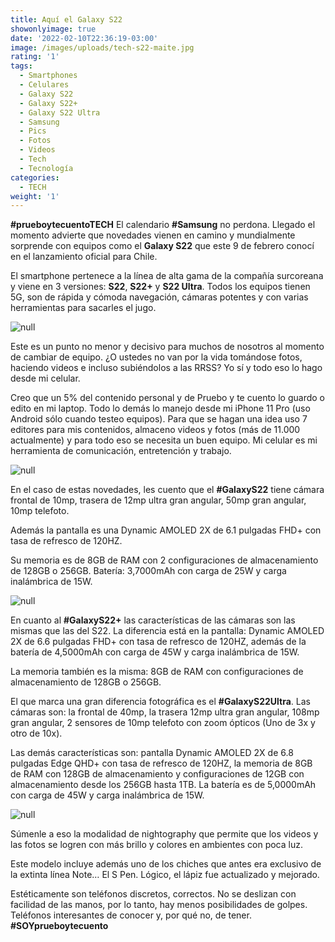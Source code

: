 ```yaml
---
title: Aquí el Galaxy S22
showonlyimage: true
date: '2022-02-10T22:36:19-03:00'
image: /images/uploads/tech-s22-maite.jpg
rating: '1'
tags:
  - Smartphones
  - Celulares
  - Galaxy S22
  - Galaxy S22+
  - Galaxy S22 Ultra
  - Samsung
  - Pics
  - Fotos
  - Videos
  - Tech
  - Tecnología
categories:
  - TECH
weight: '1'
---
```

**\#prueboytecuentoTECH** El calendario **\#Samsung** no perdona. Llegado el momento advierte que novedades vienen en camino y mundialmente sorprende con equipos como el **Galaxy S22** que este 9 de febrero conocí en el lanzamiento oficial para Chile.

<!--more-->

El smartphone pertenece a la línea de alta gama de la compañía surcoreana y viene en 3 versiones: **S22**, **S22+** y **S22 Ultra**. Todos los equipos tienen 5G, son de rápida y cómoda navegación, cámaras potentes y con varias herramientas para sacarles el jugo. 

![null](/images/uploads/tech-s22-maite.jpg)

Este es un punto no menor y decisivo para muchos de nosotros al momento de cambiar de equipo. ¿O ustedes no van por la vida tomándose fotos, haciendo videos e incluso subiéndolos a las RRSS? Yo sí y todo eso lo hago desde mi celular.

Creo que un 5% del contenido personal y de Pruebo y te cuento lo guardo o edito en mi laptop. Todo lo demás lo manejo desde mi iPhone 11 Pro (uso Android sólo cuando testeo equipos). Para que se hagan una idea uso 7 editores para mis contenidos, almaceno videos y fotos (más de 11.000 actualmente) y para todo eso se necesita un buen equipo. Mi celular es mi herramienta de comunicación, entretención y trabajo.

![null](/images/uploads/tech-s22-3-celus.jpeg)

En el caso de estas novedades, les cuento que el **\#GalaxyS22** tiene cámara frontal de 10mp, trasera de 12mp ultra gran angular, 50mp gran angular, 10mp telefoto. 

Además la pantalla es una Dynamic AMOLED 2X de 6.1 pulgadas FHD+ con tasa de refresco de 120HZ. 

Su memoria es de 8GB de RAM con 2 configuraciones de almacenamiento de 128GB o 256GB. Batería: 3,7000mAh con carga de 25W y carga inalámbrica de 15W.

![null](/images/uploads/tech-s22-yo.jpg)

En cuanto al **\#GalaxyS22+** las características de las cámaras son las mismas que las del S22. La diferencia está en la pantalla: Dynamic AMOLED 2X de 6.6 pulgadas FHD+ con tasa de refresco de 120HZ, además de la batería de 4,5000mAh con carga de 45W y carga inalámbrica de 15W.

La memoria también es la misma: 8GB de RAM con configuraciones de almacenamiento de 128GB o 256GB.

El que marca una gran diferencia fotográfica es el **\#GalaxyS22Ultra**. Las cámaras son: la frontal de 40mp, la trasera 12mp ultra gran angular, 108mp gran angular, 2 sensores de 10mp telefoto con zoom ópticos (Uno de 3x y otro de 10x).

Las demás características son: pantalla Dynamic AMOLED 2X de 6.8 pulgadas Edge QHD+ con tasa de refresco de 120HZ, la memoria de 8GB de RAM con 128GB de almacenamiento y configuraciones de 12GB con almacenamiento desde los 256GB hasta 1TB. La batería es de 5,0000mAh con carga de 45W y carga inalámbrica de 15W.

![null](/images/uploads/tech-s22-michel.jpg)

Súmenle a eso la modalidad de nightography que permite que los videos y las fotos se logren con más brillo y colores en ambientes con poca luz.

Este modelo incluye además uno de los chiches que antes era exclusivo de la extinta línea Note… El S Pen. Lógico, el lápiz fue actualizado y mejorado.

Estéticamente son teléfonos discretos, correctos. No se deslizan con facilidad de las manos, por lo tanto, hay menos posibilidades de golpes. Teléfonos interesantes de conocer y, por qué no, de tener. **\#SOYprueboytecuento**
